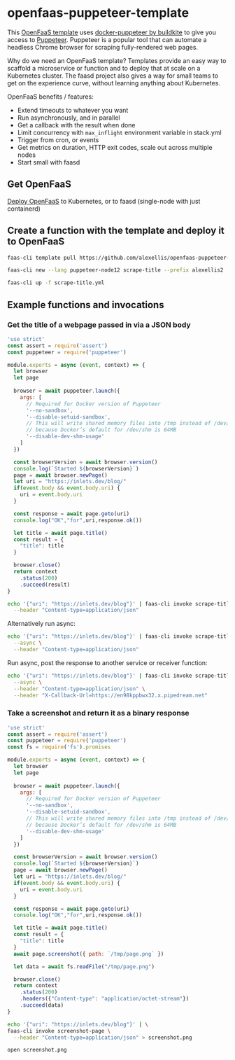 # openfaas-puppeteer-template

This [OpenFaaS template](https://www.openfaas.com/) uses [docker-puppeteer by buildkite](https://github.com/buildkite/docker-puppeteer/) to give you access to [Puppeteer](https://github.com/puppeteer/puppeteer). Puppeteer is a popular tool that can automate a headless Chrome browser for scraping fully-rendered web pages.

Why do we need an OpenFaaS template? Templates provide an easy way to scaffold a microservice or function and to deploy that at scale on a Kubernetes cluster. The faasd project also gives a way for small teams to get on the experience curve, without learning anything about Kubernetes.

OpenFaaS benefits / features:

* Extend timeouts to whatever you want
* Run asynchronously, and in parallel
* Get a callback with the result when done
* Limit concurrency with `max_inflight` environment variable in stack.yml
* Trigger from cron, or events
* Get metrics on duration, HTTP exit codes, scale out across multiple nodes
* Start small with faasd

## Get OpenFaaS

[Deploy OpenFaaS](https://docs.openfaas.com/deployment/) to Kubernetes, or to faasd (single-node with just containerd)

## Create a function with the template and deploy it to OpenFaaS

```bash
faas-cli template pull https://github.com/alexellis/openfaas-puppeteer-template

faas-cli new --lang puppeteer-node12 scrape-title --prefix alexellis2

faas-cli up -f scrape-title.yml
```

## Example functions and invocations

### Get the title of a webpage passed in via a JSON body

```javascript
'use strict'
const assert = require('assert')
const puppeteer = require('puppeteer')

module.exports = async (event, context) => {
  let browser
  let page
  
  browser = await puppeteer.launch({
    args: [
      // Required for Docker version of Puppeteer
      '--no-sandbox',
      '--disable-setuid-sandbox',
      // This will write shared memory files into /tmp instead of /dev/shm,
      // because Docker’s default for /dev/shm is 64MB
      '--disable-dev-shm-usage'
    ]
  })

  const browserVersion = await browser.version()
  console.log(`Started ${browserVersion}`)
  page = await browser.newPage()
  let uri = "https://inlets.dev/blog/"
  if(event.body && event.body.uri) {
    uri = event.body.uri
  }

  const response = await page.goto(uri)
  console.log("OK","for",uri,response.ok())

  let title = await page.title()
  const result = {
    "title": title
  }

  browser.close()
  return context
    .status(200)
    .succeed(result)
}
```

```bash
echo '{"uri": "https://inlets.dev/blog"}' | faas-cli invoke scrape-title \
  --header "Content-type=application/json"
```

Alternatively run async:

```bash
echo '{"uri": "https://inlets.dev/blog"}' | faas-cli invoke scrape-title \
  --async \
  --header "Content-type=application/json"
```

Run async, post the response to another service or receiver function:

```bash
echo '{"uri": "https://inlets.dev/blog"}' | faas-cli invoke scrape-title \
  --async \
  --header "Content-type=application/json" \
  --header "X-Callback-Url=https://en98kppbwx32.x.pipedream.net"
```

### Take a screenshot and return it as a binary response

```javascript
'use strict'
const assert = require('assert')
const puppeteer = require('puppeteer')
const fs = require('fs').promises

module.exports = async (event, context) => {
  let browser
  let page
  
  browser = await puppeteer.launch({
    args: [
      // Required for Docker version of Puppeteer
      '--no-sandbox',
      '--disable-setuid-sandbox',
      // This will write shared memory files into /tmp instead of /dev/shm,
      // because Docker’s default for /dev/shm is 64MB
      '--disable-dev-shm-usage'
    ]
  })

  const browserVersion = await browser.version()
  console.log(`Started ${browserVersion}`)
  page = await browser.newPage()
  let uri = "https://inlets.dev/blog/"
  if(event.body && event.body.uri) {
    uri = event.body.uri
  }

  const response = await page.goto(uri)
  console.log("OK","for",uri,response.ok())

  let title = await page.title()
  const result = {
    "title": title
  }
  await page.screenshot({ path: `/tmp/page.png` })

  let data = await fs.readFile("/tmp/page.png")

  browser.close()
  return context
    .status(200)
    .headers({"Content-type": "application/octet-stream"})
    .succeed(data)
}
```

```bash
echo '{"uri": "https://inlets.dev/blog"}' | \
faas-cli invoke screenshot-page \
  --header "Content-type=application/json" > screenshot.png

open screenshot.png
```
